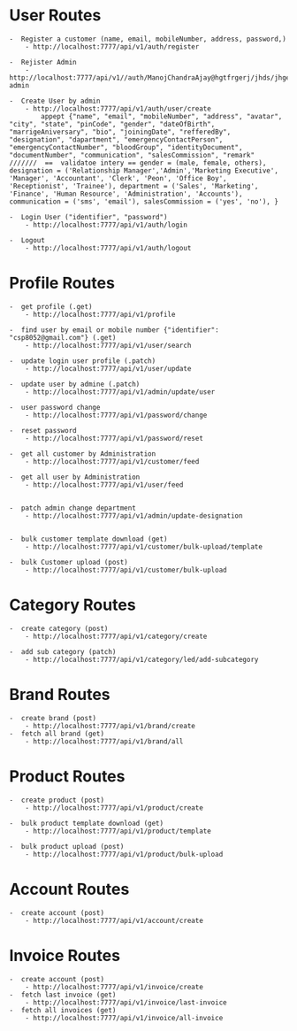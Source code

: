 # User Routes
    -  Register a customer (name, email, mobileNumber, address, password,)
        - http://localhost:7777/api/v1/auth/register

    -  Rejister Admin
        - http://localhost:7777/api/v1//auth/ManojChandraAjay@hgtfrgerj/jhds/jhgecfhgd/hjgef/vgd/hgfvedhv/ghdsv/gvsdgvedf/562134wefgr763478cvdsfcjkbhs/register-admin

    -  Create User by admin
        - http://localhost:7777/api/v1/auth/user/create
            appept {"name", "email", "mobileNumber", "address", "avatar", "city", "state", "pinCode", "gender", "dateOfBirth", "marrigeAniversary", "bio", "joiningDate", "refferedBy", "designation", "dapartment", "emergencyContactPerson", "emergencyContactNumber", "bloodGroup", "identityDocument", "documentNumber", "communication", "salesCommission", "remark"  ///////  ==  validatoe intery == gender = (male, female, others), designation = ('Relationship Manager','Admin','Marketing Executive', 'Manager', 'Accountant', 'Clerk', 'Peon', 'Office Boy', 'Receptionist', 'Trainee'), department = ('Sales', 'Marketing', 'Finance', 'Human Resource', 'Administration', 'Accounts'), communication = ('sms', 'email'), salesCommission = ('yes', 'no'), }

    -  Login User ("identifier", "password")
        - http://localhost:7777/api/v1/auth/login

    -  Logout
        - http://localhost:7777/api/v1/auth/logout


# Profile Routes

    -  get profile (.get)
        - http://localhost:7777/api/v1/profile

    -  find user by email or mobile number {"identifier": "csp8052@gmail.com"} (.get)
        - http://localhost:7777/api/v1/user/search

    -  update login user profile (.patch)
        - http://localhost:7777/api/v1/user/update

    -  update user by admine (.patch)
        - http://localhost:7777/api/v1/admin/update/user

    -  user password change
        - http://localhost:7777/api/v1/password/change

    -  reset password
        - http://localhost:7777/api/v1/password/reset

    -  get all customer by Administration 
        - http://localhost:7777/api/v1/customer/feed

    -  get all user by Administration 
        - http://localhost:7777/api/v1/user/feed


    -  patch admin change department
        - http://localhost:7777/api/v1/admin/update-designation


    -  bulk customer template download (get)
        - http://localhost:7777/api/v1/customer/bulk-upload/template

    -  bulk Customer upload (post)
        - http://localhost:7777/api/v1/customer/bulk-upload

# Category Routes

    -  create category (post)
        - http://localhost:7777/api/v1/category/create
    
    -  add sub category (patch)
        - http://localhost:7777/api/v1/category/led/add-subcategory


# Brand Routes
    -  create brand (post)
        - http://localhost:7777/api/v1/brand/create
    -  fetch all brand (get)
        - http://localhost:7777/api/v1/brand/all


# Product Routes
    -  create product (post)
        - http://localhost:7777/api/v1/product/create

    -  bulk product template download (get)
        - http://localhost:7777/api/v1/product/template

    -  bulk product upload (post)
        - http://localhost:7777/api/v1/product/bulk-upload


# Account Routes
    -  create account (post)
        - http://localhost:7777/api/v1/account/create



# Invoice Routes
    -  create account (post)
        - http://localhost:7777/api/v1/invoice/create 
    -  fetch last invoice (get)
        - http://localhost:7777/api/v1/invoice/last-invoice
    -  fetch all invoices (get)
        - http://localhost:7777/api/v1/invoice/all-invoice